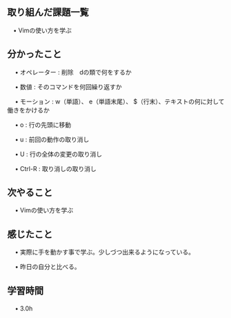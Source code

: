 ## 取り組んだ課題一覧
           
 　• Vimの使い方を学ぶ
    
## 分かったこと

　 • オペレーター :  削除　dの類で何をするか

　 • 数値 : そのコマンドを何回繰り返すか

　 • モーション   :  w（単語）、 e（単語末尾）、 $（行末）、テキストの何に対して働きをかけるか

　 • o :  行の先頭に移動

　 • u : 前回の動作の取り消し

　 • U   : 行の全体の変更の取り消し

　 • Ctrl-R   : 取り消しの取り消し

## 次やること　

　 • Vimの使い方を学ぶ  

## 感じたこと

　 • 実際に手を動かす事で学ぶ。少しづつ出来るようになっている。

　 • 昨日の自分と比べる。

## 学習時間

　 • 3.0h